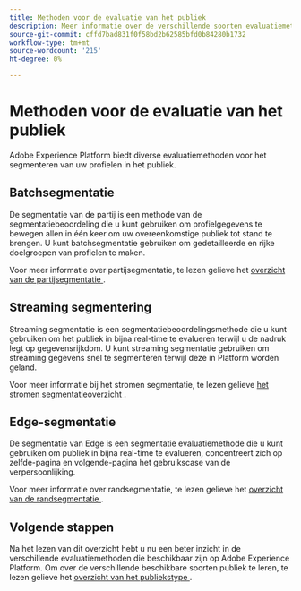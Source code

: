 ```yaml
---
title: Methoden voor de evaluatie van het publiek
description: Meer informatie over de verschillende soorten evaluatiemethoden die beschikbaar zijn op Adobe Experience Platform.
source-git-commit: cffd7bad831f0f58bd2b62585bfd0b84280b1732
workflow-type: tm+mt
source-wordcount: '215'
ht-degree: 0%

---
```



# Methoden voor de evaluatie van het publiek

Adobe Experience Platform biedt diverse evaluatiemethoden voor het segmenteren van uw profielen in het publiek.

## Batchsegmentatie

De segmentatie van de partij is een methode van de segmentatiebeoordeling die u kunt gebruiken om profielgegevens te bewegen allen in één keer om uw overeenkomstige publiek tot stand te brengen. U kunt batchsegmentatie gebruiken om gedetailleerde en rijke doelgroepen van profielen te maken.

Voor meer informatie over partijsegmentatie, te lezen gelieve het [ overzicht van de partijsegmentatie ](./batch-segmentation.md).

## Streaming segmentering

Streaming segmentatie is een segmentatiebeoordelingsmethode die u kunt gebruiken om het publiek in bijna real-time te evalueren terwijl u de nadruk legt op gegevensrijkdom. U kunt streaming segmentatie gebruiken om streaming gegevens snel te segmenteren terwijl deze in Platform worden geland.

Voor meer informatie bij het stromen segmentatie, te lezen gelieve [ het stromen segmentatieoverzicht ](./streaming-segmentation.md).

## Edge-segmentatie

De segmentatie van Edge is een segmentatie evaluatiemethode die u kunt gebruiken om publiek in bijna real-time te evalueren, concentreert zich op zelfde-pagina en volgende-pagina het gebruikscase van de verpersoonlijking.

Voor meer informatie over randsegmentatie, te lezen gelieve het [ overzicht van de randsegmentatie ](./edge-segmentation.md).

## Volgende stappen

Na het lezen van dit overzicht hebt u nu een beter inzicht in de verschillende evaluatiemethoden die beschikbaar zijn op Adobe Experience Platform. Om over de verschillende beschikbare soorten publiek te leren, te lezen gelieve het [ overzicht van het publiekstype ](../types/overview.md).
